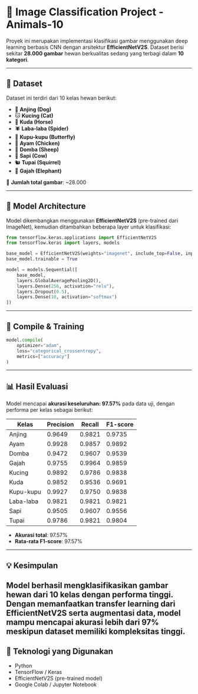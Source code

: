 # 🐾 Image Classification Project - Animals-10

Proyek ini merupakan implementasi klasifikasi gambar menggunakan deep learning berbasis CNN dengan arsitektur **EfficientNetV2S**. Dataset berisi sekitar **28.000 gambar** hewan berkualitas sedang yang terbagi dalam **10 kategori**.

---

## 📂 Dataset

Dataset ini terdiri dari 10 kelas hewan berikut:

- 🐶 **Anjing (Dog)**  
- 🐱 **Kucing (Cat)**  
- 🐴 **Kuda (Horse)**  
- 🕷️ **Laba-laba (Spider)**  
- 🦋 **Kupu-kupu (Butterfly)**  
- 🐔 **Ayam (Chicken)**  
- 🐑 **Domba (Sheep)**  
- 🐄 **Sapi (Cow)**  
- 🐿️ **Tupai (Squirrel)**  
- 🐘 **Gajah (Elephant)**  

📸 **Jumlah total gambar**: ~28.000

---

## 🧠 Model Architecture

Model dikembangkan menggunakan **EfficientNetV2S** (pre-trained dari ImageNet), kemudian ditambahkan beberapa layer untuk klasifikasi:

```python
from tensorflow.keras.applications import EfficientNetV2S
from tensorflow.keras import layers, models

base_model = EfficientNetV2S(weights="imagenet", include_top=False, input_shape=(224, 224, 3))
base_model.trainable = True

model = models.Sequential([
    base_model,
    layers.GlobalAveragePooling2D(),
    layers.Dense(256, activation="relu"),
    layers.Dropout(0.5),
    layers.Dense(10, activation="softmax")
])
```
---
## 🔧 Compile & Training
```python
model.compile(
    optimizer="adam",
    loss="categorical_crossentropy",
    metrics=["accuracy"]
)
```
---
## 📊 Hasil Evaluasi

Model mencapai **akurasi keseluruhan: 97.57%** pada data uji, dengan performa per kelas sebagai berikut:

| Kelas       | Precision | Recall | F1-score |
|-------------|-----------|--------|----------|
| Anjing      | 0.9649    | 0.9821 | 0.9735   |
| Ayam        | 0.9928    | 0.9857 | 0.9892   |
| Domba       | 0.9472    | 0.9607 | 0.9539   |
| Gajah       | 0.9755    | 0.9964 | 0.9859   |
| Kucing      | 0.9892    | 0.9786 | 0.9838   |
| Kuda        | 0.9852    | 0.9536 | 0.9691   |
| Kupu-kupu   | 0.9927    | 0.9750 | 0.9838   |
| Laba-laba   | 0.9821    | 0.9821 | 0.9821   |
| Sapi        | 0.9505    | 0.9607 | 0.9556   |
| Tupai       | 0.9786    | 0.9821 | 0.9804   |

- **Akurasi total**: 97.57%  
- **Rata-rata F1-score**: 97.57%
---
## 💡 Kesimpulan
Model berhasil mengklasifikasikan gambar hewan dari 10 kelas dengan performa tinggi. Dengan memanfaatkan transfer learning dari EfficientNetV2S serta augmentasi data, model mampu mencapai akurasi lebih dari 97% meskipun dataset memiliki kompleksitas tinggi.
---
## 🚀 Teknologi yang Digunakan
- Python
- TensorFlow / Keras
- EfficientNetV2S (pre-trained model)
- Google Colab / Jupyter Notebook
